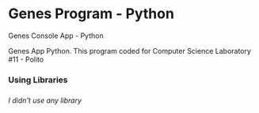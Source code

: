 # Genes Program - Python
Genes Console App - Python

Genes App Python.
This program coded for Computer Science Laboratory #11 - Polito


<h3>Using Libraries<h3>
<h6> I didn't use any library</h6>



